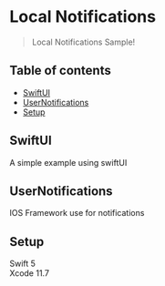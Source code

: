 # Local Notifications
> Local Notifications Sample!

## Table of contents
* [SwiftUI](#swiftui)
* [UserNotifications](#usernotifications)
* [Setup](#setup)

## SwiftUI
A simple example using swiftUI

## UserNotifications
IOS Framework use for notifications 

## Setup
Swift 5  
Xcode 11.7
